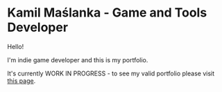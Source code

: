 # Kamil Maślanka - Game and Tools Developer
Hello!

I'm indie game developer and this is my portfolio.

It's currently WORK IN PROGRESS - to see my valid portfolio please visit [this page](https://kamilmaslanka.wordpress.com/).
